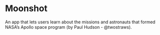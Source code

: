 # Moonshot
An app that lets users learn about the missions and astronauts that formed NASA’s Apollo space program (by Paul Hudson - @twostraws).
